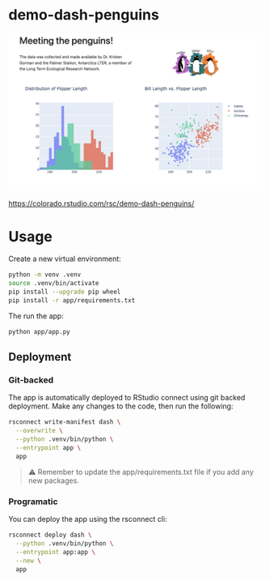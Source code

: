 # demo-dash-penguins

![](./imgs/screenshot.png)

<https://colorado.rstudio.com/rsc/demo-dash-penguins/>

# Usage

Create a new virtual environment:

```bash
python -m venv .venv
source .venv/bin/activate
pip install --upgrade pip wheel
pip install -r app/requirements.txt
```

The run the app:

```bash
python app/app.py
```

## Deployment

### Git-backed

The app is automatically deployed to RStudio connect using git backed deployment. Make any changes to the code, then run the following:

```bash
rsconnect write-manifest dash \
  --overwrite \
  --python .venv/bin/python \
  --entrypoint app \
  app
```

> ⚠️ Remember to update the app/requirements.txt file if you add any new packages.

### Programatic

You can deploy the app using the rsconnect cli:

```bash
rsconnect deploy dash \
  --python .venv/bin/python \
  --entrypoint app:app \
  --new \
  app
```